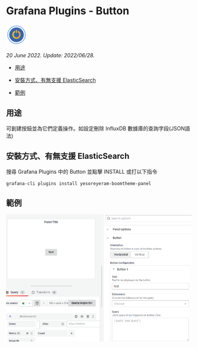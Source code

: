 # Grafana Plugins - Button

![img](button_icon.png)

*20 June 2022. Update: 2022/06/28.*

* [用途](#use)

* [安裝方式、有無支援 ElasticSearch](#install)

* [範例](#example)

<h2 id="use">用途</h2>

可創建按鈕並為它們定義操作。如設定刪除 InfluxDB 數據庫的查詢字段(JSON語法)

<h2 id="install">安裝方式、有無支援 ElasticSearch</h2>

搜尋 Grafana Plugins 中的 Button 並點擊 INSTALL 或打以下指令

    grafana-cli plugins install yesoreyeram-boomtheme-panel

<h2 id="example">範例</h2>

![img](button.png)

